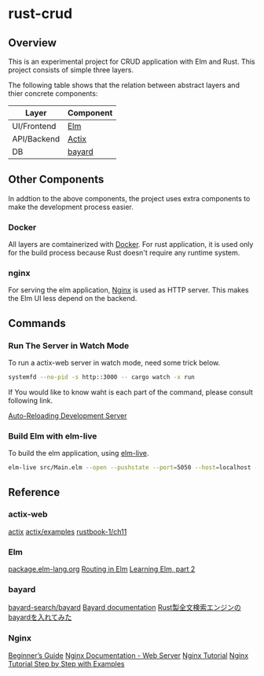 # rust-crud

## Overview

This is an experimental project for CRUD application with Elm and Rust. This project consists of simple three layers.

The following table shows that the relation between abstract layers and thier concrete components:

| Layer | Component |
----|----|
| UI/Frontend | [Elm](https://elm-lang.org/) |
| API/Backend | [Actix](https://actix.rs/) |
| DB | [bayard](https://github.com/bayard-search/bayard) |

## Other Components

In addtion to the above components, the project uses extra components to make the development process easier.

### Docker

All layers are comtainerized with [Docker](https://www.docker.com/). For rust application, it is used only for the build process because Rust doesn't require any runtime system.

### nginx

For serving the elm application, [Nginx](https://www.nginx.com/) is used as HTTP server. This makes the Elm UI less depend on the backend.

## Commands

### Run The Server in Watch Mode

To run a actix-web server in watch mode, need some trick below.

```bash
systemfd --no-pid -s http::3000 -- cargo watch -x run
```

If You would like to know waht is each part of the command, please consult following link.

[Auto-Reloading Development Server](https://actix.rs/docs/autoreload/)

### Build Elm with elm-live

To build the elm application, using [elm-live](https://www.elm-live.com/).

```bash
elm-live src/Main.elm --open --pushstate --port=5050 --host=localhost --dir=./dist -- --output=./dist/index.html
```

## Reference

### actix-web

[actix](https://actix.rs/)
[actix/examples](https://github.com/actix/examples)
[rustbook-1/ch11](https://github.com/KeenS/rustbook-1/tree/actix-web-2.0.0/ch11)

### Elm

[package.elm-lang.org](https://github.com/elm/package.elm-lang.org)
[Routing in Elm](https://elm.christmas/2018/15)
[Learning Elm, part 2](http://lucasmreis.github.io/blog/learning-elm-part-2/)

### bayard

[bayard-search/bayard](https://github.com/bayard-search/bayard)
[Bayard documentation](https://bayard-search.github.io/bayard/overview.html)
[Rust製全文検索エンジンのbayardを入れてみた](https://qiita.com/gosarami/items/d198c15e960f856f63b1)

### Nginx

[Beginner’s Guide](http://nginx.org/en/docs/beginners_guide.html)
[Nginx Documentation - Web Server](https://docs.nginx.com/nginx/admin-guide/web-server/)
[Nginx Tutorial](https://www.netguru.com/codestories/nginx-tutorial-basics-concepts)
[Nginx Tutorial Step by Step with Examples](https://knockdata.github.io/Nginx-Tutorial-Step-by-Step-with-Examples/   )